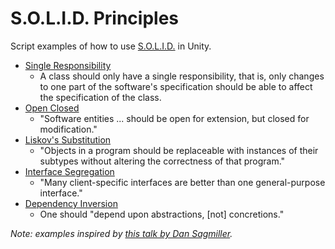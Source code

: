 # S.O.L.I.D. Principles
Script examples of how to use [S.O.L.I.D.](https://en.wikipedia.org/wiki/SOLID) in Unity.

* [Single Responsibility](Assets/Scripts/Single%20Responsibility)
	* A class should only have a single responsibility, that is, only changes to one part of the software's specification should be able to affect the specification of the class.
* [Open Closed](Assets/Scripts/Open%20Closed)
	* "Software entities ... should be open for extension, but closed for modification."
* [Liskov's Substitution](Assets/Scripts/Liskov%20Substitution)
	* "Objects in a program should be replaceable with instances of their subtypes without altering the correctness of that program."
* [Interface Segregation](Assets/Scripts/Interface%20Segregation)
	* "Many client-specific interfaces are better than one general-purpose interface."
* [Dependency Inversion](Assets/Scripts/Dependency%20Inversion)
	* One should "depend upon abstractions, [not] concretions."

*Note: examples inspired by [this talk by Dan Sagmiller](https://www.youtube.com/watch?v=eIf3-aDTOOA).*
